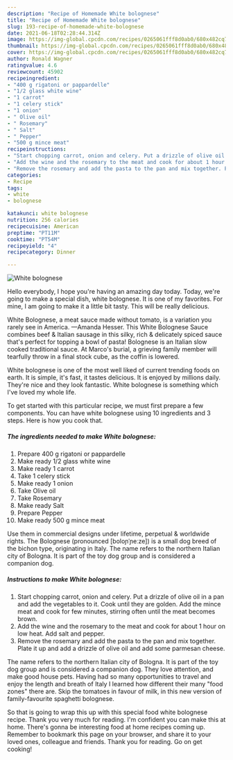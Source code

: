 ```yaml
---
description: "Recipe of Homemade White bolognese"
title: "Recipe of Homemade White bolognese"
slug: 193-recipe-of-homemade-white-bolognese
date: 2021-06-18T02:28:44.314Z
image: https://img-global.cpcdn.com/recipes/0265061fff8d0ab0/680x482cq70/white-bolognese-recipe-main-photo.jpg
thumbnail: https://img-global.cpcdn.com/recipes/0265061fff8d0ab0/680x482cq70/white-bolognese-recipe-main-photo.jpg
cover: https://img-global.cpcdn.com/recipes/0265061fff8d0ab0/680x482cq70/white-bolognese-recipe-main-photo.jpg
author: Ronald Wagner
ratingvalue: 4.6
reviewcount: 45902
recipeingredient:
- "400 g rigatoni or pappardelle"
- "1/2 glass white wine"
- "1 carrot"
- "1 celery stick"
- "1 onion"
- " Olive oil"
- " Rosemary"
- " Salt"
- " Pepper"
- "500 g mince meat"
recipeinstructions:
- "Start chopping carrot, onion and celery. Put a drizzle of olive oil in a pan and add the vegetables to it. Cook until they are golden. Add the mince meat and cook for few minutes, stirring often until the meat becomes brown."
- "Add the wine and the rosemary to the meat and cook for about 1 hour on low heat. Add salt and pepper."
- "Remove the rosemary and add the pasta to the pan and mix together. Plate it up and add a drizzle of olive oil and add some parmesan cheese."
categories:
- Recipe
tags:
- white
- bolognese

katakunci: white bolognese 
nutrition: 256 calories
recipecuisine: American
preptime: "PT11M"
cooktime: "PT54M"
recipeyield: "4"
recipecategory: Dinner

---
```



![White bolognese](https://img-global.cpcdn.com/recipes/0265061fff8d0ab0/680x482cq70/white-bolognese-recipe-main-photo.jpg)

Hello everybody, I hope you're having an amazing day today. Today, we're going to make a special dish, white bolognese. It is one of my favorites. For mine, I am going to make it a little bit tasty. This will be really delicious.

White Bolognese, a meat sauce made without tomato, is a variation you rarely see in America. —Amanda Hesser. This White Bolognese Sauce combines beef &amp; Italian sausage in this silky, rich &amp; delicately spiced sauce that&#39;s perfect for topping a bowl of pasta! Bolognese is an Italian slow cooked traditional sauce. At Marco&#39;s burial, a grieving family member will tearfully throw in a final stock cube, as the coffin is lowered.

White bolognese is one of the most well liked of current trending foods on earth. It is simple, it's fast, it tastes delicious. It is enjoyed by millions daily. They're nice and they look fantastic. White bolognese is something which I've loved my whole life.


To get started with this particular recipe, we must first prepare a few components. You can have white bolognese using 10 ingredients and 3 steps. Here is how you cook that.

<!--inarticleads1-->

##### The ingredients needed to make White bolognese:

1. Prepare 400 g rigatoni or pappardelle
1. Make ready 1/2 glass white wine
1. Make ready 1 carrot
1. Take 1 celery stick
1. Make ready 1 onion
1. Take  Olive oil
1. Take  Rosemary
1. Make ready  Salt
1. Prepare  Pepper
1. Make ready 500 g mince meat


Use them in commercial designs under lifetime, perpetual &amp; worldwide rights. The Bolognese (pronounced [boloɲˈɲeːze]) is a small dog breed of the bichon type, originating in Italy. The name refers to the northern Italian city of Bologna. It is part of the toy dog group and is considered a companion dog. 

<!--inarticleads2-->

##### Instructions to make White bolognese:

1. Start chopping carrot, onion and celery. Put a drizzle of olive oil in a pan and add the vegetables to it. Cook until they are golden. Add the mince meat and cook for few minutes, stirring often until the meat becomes brown.
1. Add the wine and the rosemary to the meat and cook for about 1 hour on low heat. Add salt and pepper.
1. Remove the rosemary and add the pasta to the pan and mix together. Plate it up and add a drizzle of olive oil and add some parmesan cheese.


The name refers to the northern Italian city of Bologna. It is part of the toy dog group and is considered a companion dog. They love attention, and make good house pets. Having had so many opportunities to travel and enjoy the length and breath of Italy I learned how different their many &#34;food zones&#34; there are. Skip the tomatoes in favour of milk, in this new version of family-favourite spaghetti bolognese. 

So that is going to wrap this up with this special food white bolognese recipe. Thank you very much for reading. I'm confident you can make this at home. There's gonna be interesting food at home recipes coming up. Remember to bookmark this page on your browser, and share it to your loved ones, colleague and friends. Thank you for reading. Go on get cooking!
